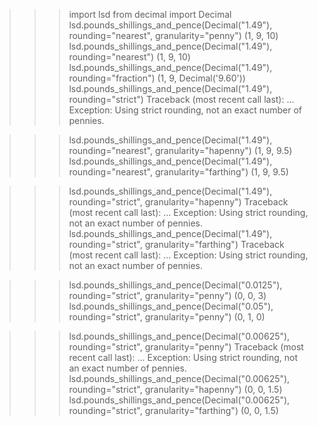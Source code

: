 >>> import lsd
>>> from decimal import Decimal
>>> lsd.pounds_shillings_and_pence(Decimal("1.49"), rounding="nearest", granularity="penny")
(1, 9, 10)
>>> lsd.pounds_shillings_and_pence(Decimal("1.49"), rounding="nearest")
(1, 9, 10)
>>> lsd.pounds_shillings_and_pence(Decimal("1.49"), rounding="fraction")
(1, 9, Decimal('9.60'))
>>> lsd.pounds_shillings_and_pence(Decimal("1.49"), rounding="strict")
Traceback (most recent call last):
...
Exception: Using strict rounding, not an exact number of pennies.

>>> lsd.pounds_shillings_and_pence(Decimal("1.49"), rounding="nearest", granularity="hapenny")
(1, 9, 9.5)
>>> lsd.pounds_shillings_and_pence(Decimal("1.49"), rounding="nearest", granularity="farthing")
(1, 9, 9.5)

>>> lsd.pounds_shillings_and_pence(Decimal("1.49"), rounding="strict", granularity="hapenny")
Traceback (most recent call last):
...
Exception: Using strict rounding, not an exact number of pennies.
>>> lsd.pounds_shillings_and_pence(Decimal("1.49"), rounding="strict", granularity="farthing")
Traceback (most recent call last):
...
Exception: Using strict rounding, not an exact number of pennies.

>>> lsd.pounds_shillings_and_pence(Decimal("0.0125"), rounding="strict", granularity="penny")
(0, 0, 3)
>>> lsd.pounds_shillings_and_pence(Decimal("0.05"), rounding="strict", granularity="penny")
(0, 1, 0)

>>> lsd.pounds_shillings_and_pence(Decimal("0.00625"), rounding="strict", granularity="penny")
Traceback (most recent call last):
...
Exception: Using strict rounding, not an exact number of pennies.
>>> lsd.pounds_shillings_and_pence(Decimal("0.00625"), rounding="strict", granularity="hapenny")
(0, 0, 1.5)
>>> lsd.pounds_shillings_and_pence(Decimal("0.00625"), rounding="strict", granularity="farthing")
(0, 0, 1.5)
